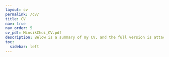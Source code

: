 ```yaml
---
layout: cv
permalink: /cv/
title: CV
nav: true
nav_order: 5
cv_pdf: MinsikChoi_CV.pdf
description: Below is a summary of my CV, and the full version is attached!
toc:
  sidebar: left
---
```

